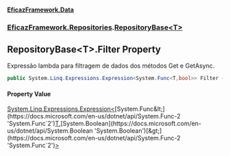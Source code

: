 #### [EficazFramework.Data](EficazFrameworkData.md 'EficazFramework Data')
### [EficazFramework.Repositories](EficazFrameworkData.md#EficazFramework_Repositories 'EficazFramework.Repositories').[RepositoryBase&lt;T&gt;](RepositoryBase_T_.md 'EficazFramework.Repositories.RepositoryBase&lt;T&gt;')
## RepositoryBase&lt;T&gt;.Filter Property
Expressão lambda para filtragem de dados dos métodos Get e GetAsync.  
```csharp
public System.Linq.Expressions.Expression<System.Func<T,bool>> Filter { get; set; }
```
#### Property Value
[System.Linq.Expressions.Expression&lt;](https://docs.microsoft.com/en-us/dotnet/api/System.Linq.Expressions.Expression-1 'System.Linq.Expressions.Expression`1')[System.Func&lt;](https://docs.microsoft.com/en-us/dotnet/api/System.Func-2 'System.Func`2')[T](RepositoryBase_T_.md#EficazFramework_Repositories_RepositoryBase_T__T 'EficazFramework.Repositories.RepositoryBase&lt;T&gt;.T')[,](https://docs.microsoft.com/en-us/dotnet/api/System.Func-2 'System.Func`2')[System.Boolean](https://docs.microsoft.com/en-us/dotnet/api/System.Boolean 'System.Boolean')[&gt;](https://docs.microsoft.com/en-us/dotnet/api/System.Func-2 'System.Func`2')[&gt;](https://docs.microsoft.com/en-us/dotnet/api/System.Linq.Expressions.Expression-1 'System.Linq.Expressions.Expression`1')
